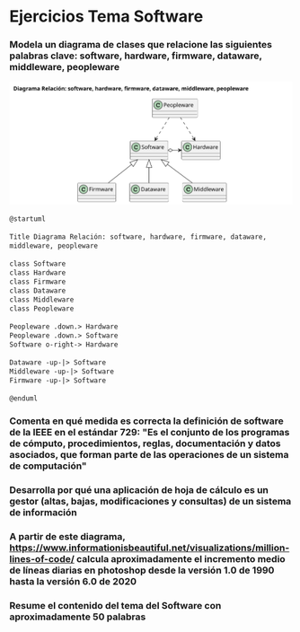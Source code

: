 # Ejercicios Tema Software

### Modela un diagrama de clases que relacione las siguientes palabras clave: software, hardware, firmware, dataware, middleware, peopleware

![Diagrama_Relación](/Software/Ejercicios%20Tema%20Software/img/diagrama-relacion-tema-software.svg)

~~~~
@startuml

Title Diagrama Relación: software, hardware, firmware, dataware, middleware, peopleware

class Software
class Hardware
class Firmware
class Dataware
class Middleware
class Peopleware

Peopleware .down.> Hardware
Peopleware .down.> Software
Software o-right-> Hardware

Dataware -up-|> Software
Middleware -up-|> Software
Firmware -up-|> Software

@enduml
~~~~

### Comenta en qué medida es correcta la definición de software de la IEEE en el estándar 729: "Es el conjunto de los programas de cómputo, procedimientos, reglas, documentación y datos asociados, que forman parte de las operaciones de un sistema de computación"



### Desarrolla por qué una aplicación de hoja de cálculo es un gestor (altas, bajas, modificaciones y consultas) de un sistema de información



### A partir de este diagrama, https://www.informationisbeautiful.net/visualizations/million-lines-of-code/ calcula aproximadamente el incremento medio de líneas diarias en photoshop desde la versión 1.0 de 1990 hasta la versión 6.0 de 2020



### Resume el contenido del tema del Software con aproximadamente 50 palabras